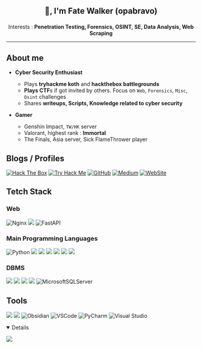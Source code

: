 <h2>
<p align="center"> 👋, I'm Fate Walker (opabravo) </p>
</h2>
  
<p align="center">
  Interests : <b>Penetration Testing, Forensics, OSINT, SE, Data Analysis, Web Scraping</b><br>
</p>


<!-- <p align="center">
  <a href="https://github.com/anuraghazra/github-readme-stats">
    <img src=https://github-readme-stats.vercel.app/api?username=opabravo&show_icons=true&theme=react&hide_border=true&count_private=true>
  </a>
</p> -->

<!-- <p align="center">
  <a href="https://github.com/DenverCoder1/github-readme-streak-stats">
    <img src=http://github-readme-streak-stats.herokuapp.com?user=opabravo&theme=react&hide_border=true>
  </a>
</p>

<p align="center">
  <a href="https://github.com/anuraghazra/github-readme-stats">
    <img src=https://github-readme-stats.vercel.app/api/top-langs/?username=opabravo&layout=compact&theme=react&hide_border=true>
  </a>
</p> -->

---

## About me

- **Cyber Security Enthusiast**
  - Plays **tryhackme koth** and **hackthebox battlegrounds**
  - **Plays CTF**s if got invited by others. Focus on `Web`, `Forensics`, `Misc`, `Osint` challenges
  - Shares **writeups, Scripts, Knowledge related to cyber security**

- **Gamer**
  - Genshin Impact, `TW/HK` server
  - Valorant, highest rank : **Immortal**
  - The Finals, Asia server, Sick FlameThrower player

## Blogs / Profiles

[![Hack The Box](https://www.hackthebox.com/badge/image/4167)](https://app.hackthebox.com/profile/4167)
[![Try Hack Me](https://i.imgur.com/m6jeDt1.png)](https://tryhackme.com/p/bravosec)
[![GitHub](https://img.shields.io/static/v1?style=for-the-badge&message=GitHub&color=181717&logo=GitHub&logoColor=FFFFFF&label=)](https://github.com/opabravo)
[![Medium](https://img.shields.io/static/v1?style=for-the-badge&message=Medium&color=000000&logo=Medium&logoColor=FFFFFF&label=)](https://medium.com/@opabravo)
[![WebSite](https://img.shields.io/static/v1?style=for-the-badge&message=WebSite&color=00A98F&logo=About.me&logoColor=FFFFFF&label=)](https://greybot.me/)


## Tetch Stack

### Web

![Nginx](https://img.shields.io/badge/nginx-%23009639.svg?style=for-the-badge&logo=nginx&logoColor=white)
![](https://img.shields.io/badge/Flask-000000?style=for-the-badge&logo=flask&logoColor=white)
![FastAPI](https://img.shields.io/badge/FastAPI-005571?style=for-the-badge&logo=fastapi)


### Main Programming Languages

![Python](https://img.shields.io/badge/python-3.11-%234B8BBE.svg?&logo=python&style=for-the-badge&logoColor=white)
![](https://img.shields.io/badge/Shell_Script-121011?style=for-the-badge&logo=gnu-bash&logoColor=white)
![](https://img.shields.io/badge/powershell-5391FE?style=for-the-badge&logo=powershell&logoColor=white)
![](https://img.shields.io/badge/|-grey?style=for-the-badge)
![](https://img.shields.io/badge/Java-ED8B00?style=for-the-badge&logo=java&logoColor=white)
![](https://img.shields.io/badge/.NET-5C2D91?style=for-the-badge&logo=.net&logoColor=white)
![](https://img.shields.io/badge/C%23-239120?style=for-the-badge&logo=c-sharp&logoColor=white)

### DBMS

![](https://img.shields.io/badge/PostgreSQL-316192?style=for-the-badge&logo=postgresql&logoColor=white)
![](https://img.shields.io/badge/SQLite-07405E?style=for-the-badge&logo=sqlite&logoColor=white)
![](https://img.shields.io/badge/|-grey?style=for-the-badge)
![](https://img.shields.io/badge/Oracle-F80000?style=for-the-badge&logo=oracle&logoColor=black)
![MicrosoftSQLServer](https://img.shields.io/badge/Microsoft%20SQL%20Sever-CC2927?style=for-the-badge&logo=microsoft%20sql%20server&logoColor=white)

## Tools

![](https://img.shields.io/badge/Kali_Linux-557C94?style=for-the-badge&logo=kali-linux&logoColor=white)
![](https://img.shields.io/badge/tmux-1BB91F?style=for-the-badge&logo=tmux&logoColor=white)
![Obsidian](https://img.shields.io/static/v1?style=for-the-badge&message=Obsidian&color=483699&logo=Obsidian&logoColor=FFFFFF&label=)
![VSCode](https://img.shields.io/static/v1?style=for-the-badge&message=VSCode&color=007ACC&logo=Visual+Studio+Code&logoColor=FFFFFF&label=)
![PyCharm](https://img.shields.io/badge/pycharm-143?style=for-the-badge&logo=pycharm&logoColor=black&color=black&labelColor=green)
![Visual Studio](https://img.shields.io/badge/Visual%20Studio-5C2D91.svg?style=for-the-badge&logo=visual-studio&logoColor=white)

<details open>

![](https://komarev.com/ghpvc/?username=opabravo&label=PROFILE+VIEWS&style=for-the-badge&color=blueviolet)

</details>
